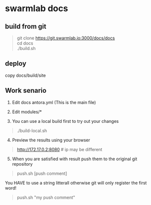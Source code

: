 # swarmlab docs
  
## build from git

> git clone https://git.swarmlab.io:3000/docs/docs  
> cd docs  
> ./build.sh  
>
>

## deploy

copy docs/build/site

## Work senario

1. Edit docs antora.yml (This is the main file)

2. Edit modules/*

3. You can use a local build first to try out your changes

>
> ./build-local.sh
>

4. Preview the results using your browser 

>
> http://172.17.0.2:8080 # ip may be different
>

5. When you are satisfied with result push them to the original git repository

>
> push.sh [push comment]
>

You HAVE to use a string litterall otherwise git will only register the first word!

>
>push.sh "my push comment"
>

